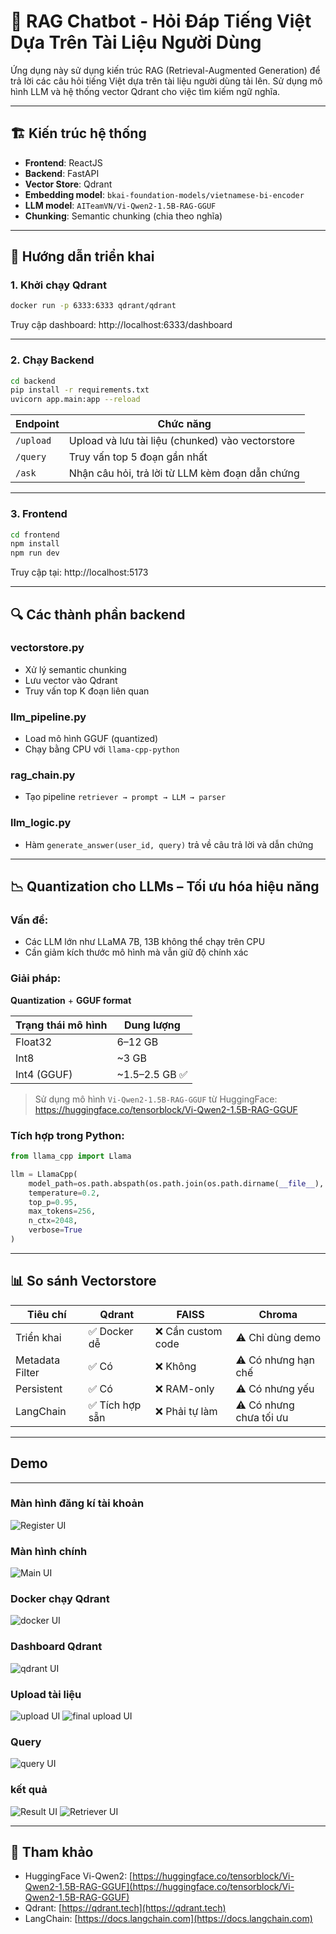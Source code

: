 # 🤖 RAG Chatbot - Hỏi Đáp Tiếng Việt Dựa Trên Tài Liệu Người Dùng

Ứng dụng này sử dụng kiến trúc RAG (Retrieval-Augmented Generation) để trả lời các câu hỏi tiếng Việt dựa trên tài liệu người dùng tải lên. Sử dụng mô hình LLM và hệ thống vector Qdrant cho việc tìm kiếm ngữ nghĩa.


---

## 🏗 Kiến trúc hệ thống

- **Frontend**: ReactJS
- **Backend**: FastAPI
- **Vector Store**: Qdrant
- **Embedding model**: `bkai-foundation-models/vietnamese-bi-encoder`
- **LLM model**: `AITeamVN/Vi-Qwen2-1.5B-RAG-GGUF`
- **Chunking**: Semantic chunking (chia theo nghĩa)

---

## 🚀 Hướng dẫn triển khai

### 1. Khởi chạy Qdrant

```bash
docker run -p 6333:6333 qdrant/qdrant
```

Truy cập dashboard: http://localhost:6333/dashboard

---

### 2. Chạy Backend

```bash
cd backend
pip install -r requirements.txt
uvicorn app.main:app --reload
```

| Endpoint  | Chức năng |
|-----------|-----------|
| `/upload` | Upload và lưu tài liệu (chunked) vào vectorstore |
| `/query`  | Truy vấn top 5 đoạn gần nhất |
| `/ask`    | Nhận câu hỏi, trả lời từ LLM kèm đoạn dẫn chứng |

---

### 3. Frontend

```bash
cd frontend
npm install
npm run dev
```

Truy cập tại: http://localhost:5173

---

## 🔍 Các thành phần backend

### vectorstore.py
- Xử lý semantic chunking
- Lưu vector vào Qdrant
- Truy vấn top K đoạn liên quan

### llm_pipeline.py
- Load mô hình GGUF (quantized)
- Chạy bằng CPU với `llama-cpp-python`

### rag_chain.py
- Tạo pipeline `retriever → prompt → LLM → parser`

### llm_logic.py
- Hàm `generate_answer(user_id, query)` trả về câu trả lời và dẫn chứng

---

## 📉 Quantization cho LLMs – Tối ưu hóa hiệu năng

### Vấn đề:
- Các LLM lớn như LLaMA 7B, 13B không thể chạy trên CPU
- Cần giảm kích thước mô hình mà vẫn giữ độ chính xác

### Giải pháp:
**Quantization** + **GGUF format**

| Trạng thái mô hình | Dung lượng |
|--------------------|------------|
| Float32            | 6–12 GB    |
| Int8               | ~3 GB      |
| Int4 (GGUF)        | ~1.5–2.5 GB ✅ |

> Sử dụng mô hình `Vi-Qwen2-1.5B-RAG-GGUF` từ HuggingFace:
> https://huggingface.co/tensorblock/Vi-Qwen2-1.5B-RAG-GGUF

### Tích hợp trong Python:

```python
from llama_cpp import Llama

llm = LlamaCpp(
    model_path=os.path.abspath(os.path.join(os.path.dirname(__file__), "..", "models", "Vi-Qwen2-1.5B-RAG-Q4_K_M.gguf")),
    temperature=0.2,
    top_p=0.95,
    max_tokens=256,
    n_ctx=2048,
    verbose=True
)
```

---

## 📊 So sánh Vectorstore

| Tiêu chí        | Qdrant | FAISS | Chroma |
|----------------|--------|-------|--------|
| Triển khai      | ✅ Docker dễ | ❌ Cần custom code | ⚠️ Chỉ dùng demo |
| Metadata Filter | ✅ Có | ❌ Không | ⚠️ Có nhưng hạn chế |
| Persistent      | ✅ Có | ❌ RAM-only | ⚠️ Có nhưng yếu |
| LangChain       | ✅ Tích hợp sẵn | ❌ Phải tự làm | ⚠️ Có nhưng chưa tối ưu |

---
## Demo 

---

### Màn hình đăng kí tài khoản  
![Register UI](images/login.png)
### Màn hình chính  
![Main UI](images/dashboard.png)
### Docker chạy Qdrant 
![docker UI](images/docker.png)
### Dashboard Qdrant  
![qdrant UI](images/qdrant.png)
### Upload tài liệu  
![upload UI](images/upload.png)
![final upload UI](images/finalup.png)
### Query 
![query UI](images/query.png)
### kết quả 
![Result UI](images/answer.png)
![Retriever UI](images/retrive.png)

--- 

## 📎 Tham khảo

- HuggingFace Vi-Qwen2: [https://huggingface.co/tensorblock/Vi-Qwen2-1.5B-RAG-GGUF](https://huggingface.co/tensorblock/Vi-Qwen2-1.5B-RAG-GGUF)
- Qdrant: [https://qdrant.tech](https://qdrant.tech)
- LangChain: [https://docs.langchain.com](https://docs.langchain.com)
